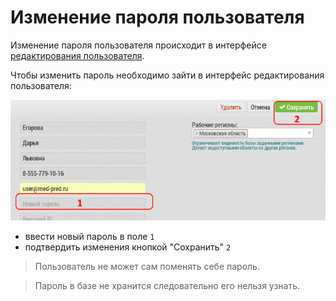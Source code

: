 # Изменение пароля пользователя

Изменение пароля пользователя происходит в интерфейсе [редактирования пользователя](accounts-user-edit.html).

Чтобы изменить пароль необходимо зайти в интерфейс редактирования пользователя:

![](../images/accounts-user-password.png)

- ввести новый пароль в поле `1`
- подтвердить изменения кнопкой "Сохранить" `2`

> Пользователь не может сам поменять себе пароль.

> Пароль в базе не хранится следовательно его нельзя узнать.
